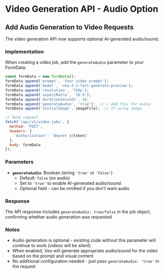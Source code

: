 # Video Generation API - Audio Option

## Add Audio Generation to Video Requests

The video generation API now supports optional AI-generated audio/sound.

### Implementation

When creating a video job, add the `generateAudio` parameter to your FormData:

```javascript
const formData = new FormData();
formData.append('prompt', 'Your video prompt');
formData.append('model', 'veo-3.1-fast-generate-preview');
formData.append('resolution', '720p');
formData.append('aspectRatio', '16:9');
formData.append('durationSeconds', 4);
formData.append('generateAudio', 'true');  // ← Add this for audio
formData.append('initialImage', imageFile);  // If using image

// Send request
fetch('/api/v1/video-jobs', {
  method: 'POST',
  headers: {
    'Authorization': `Bearer ${token}`
  },
  body: formData
});
```

### Parameters

- **`generateAudio`**: Boolean (string `'true'` or `'false'`)
  - Default: `false` (no audio)
  - Set to `'true'` to enable AI-generated audio/sound
  - Optional field - can be omitted if you don't want audio

### Response

The API response includes `generateAudio: true/false` in the job object, confirming whether audio generation was requested.

### Notes

- Audio generation is optional - existing code without this parameter will continue to work (videos will be silent)
- When enabled, Veo will generate appropriate audio/sound for the video based on the prompt and visual content
- No additional configuration needed - just pass `generateAudio: 'true'` in the request

